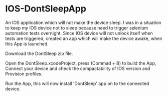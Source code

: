 # IOS-DontSleepApp
An IOS application which will not make the device sleep. I was in a situation to keep my IOS device not to sleep because need to trigger selenium automation tests overnight. Since IOS device will not unlock itself when tests are triggered, created an app which will make the device awake, when this App is launched.

Download the DontSleep zip file.

Open the DontSleep.xcodeProject, press (Commad + B) to build the App, Connect your device and check the compactability of IOS version and Provision profiles.

Run the App, this will now install 'DontSleep' app on to the connected device.


